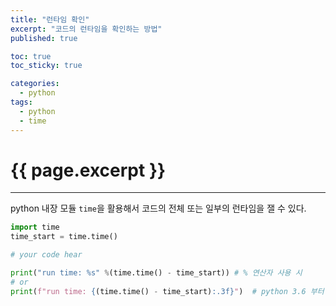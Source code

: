 ```yaml
---
title: "런타임 확인"
excerpt: "코드의 런타임을 확인하는 방법"
published: true

toc: true
toc_sticky: true

categories:
  - python
tags:
  - python
  - time
---
```

# {{ page.excerpt }}
---
python 내장 모듈 `time`을 활용해서 코드의 전체 또는 일부의 런타임을 잴 수 있다.  

```python
import time
time_start = time.time()

# your code hear

print("run time: %s" %(time.time() - time_start)) # % 연산자 사용 시
# or
print(f"run time: {(time.time() - time_start):.3f}")  # python 3.6 부터 추가된 f-string 사용 시
```